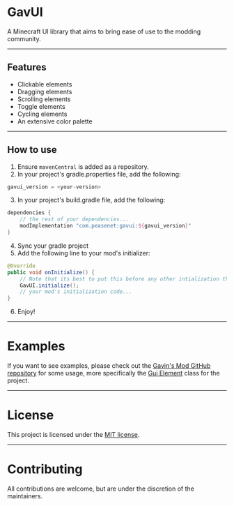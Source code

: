 # GavUI

A Minecraft UI library that aims to bring ease of use to the modding community.

---

## Features

* Clickable elements
* Dragging elements
* Scrolling elements
* Toggle elements
* Cycling elements
* An extensive color palette

---

## How to use
1. Ensure `mavenCentral` is added as a repository.
2. In your project's gradle.properties file, add the following:

```gradle
gavui_version = <your-version>
```

3. In your project's build.gradle file, add the following:

```groovy
dependencies {
    // the rest of your dependencies...
    modImplementation "com.peasenet:gavui:${gavui_version}"
}
```

4. Sync your gradle project
5. Add the following line to your mod's initializer:

```java
@Override
public void onInitialize() {
    // Note that its best to put this before any other intialization that requires the UI
    GavUI.initialize();
    // your mod's initialization code...
}  
```

6. Enjoy!

---

# Examples

If you want to see examples, please check out
the [Gavin's Mod GitHub repository](https://github.com/gt3ch1/minecraft-mod) for
some usage, more specifically
the [Gui Element](https://github.com/GT3CH1/minecraft-mod/blob/1.19-dev/src/main/java/com/peasenet/gui/GuiElement.java)
class for the project.

---

# License

This project is licensed under the [MIT license](LICENSE).

---

# Contributing

All contributions are welcome, but are under the discretion of the maintainers.